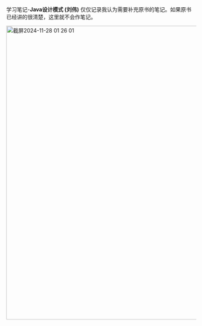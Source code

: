 学习笔记-**Java设计模式 (刘伟)**
仅仅记录我认为需要补充原书的笔记。如果原书已经讲的很清楚，这里就不会作笔记。

<img width="780" alt="截屏2024-11-28 01 26 01" src="https://github.com/user-attachments/assets/a6c43e8e-5823-4be1-a35f-1cb1dfc1499c">


